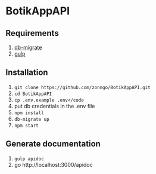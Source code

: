 # BotikAppAPI

## Requirements
1. [db-migrate](https://db-migrate.readthedocs.io/en/latest/)
1. [gulp](https://gulpjs.com/)

## Installation
1. `git clone https://github.com/zonngo/BotikAppAPI.git`
1. `cd BotikAppAPI`
1. `cp .env.example .env</code`
1. put db credentials in the .env file
1. `npm install`
1. `db-migrate up`
1. `npm start`

## Generate documentation
1. `gulp apidoc`
2. go http://localhost:3000/apidoc
